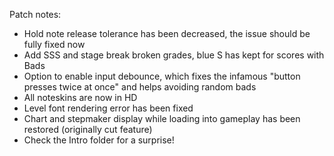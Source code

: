 Patch notes:

- Hold note release tolerance has been decreased, the issue should be fully fixed now
- Add SSS and stage break broken grades, blue S has kept for scores with Bads
- Option to enable input debounce, which fixes the infamous "button presses twice at once" and helps avoiding random bads
- All noteskins are now in HD
- Level font rendering error has been fixed
- Chart and stepmaker display while loading into gameplay has been restored (originally cut feature)
- Check the Intro folder for a surprise!